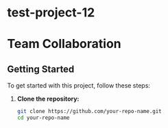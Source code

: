 # test-project-12
# Team Collaboration

## Getting Started
To get started with this project, follow these steps:

1. **Clone the repository:**
   ```bash
   git clone https://github.com/your-repo-name.git
   cd your-repo-name
